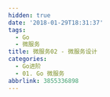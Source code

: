 ```yaml
---
hidden: true
date: '2018-01-29T18:31:37'
tags:
  - Go
  - 微服务
title: 微服务02 - 微服务设计
categories:
  - Go进阶
  - 01. Go 微服务
abbrlink: 3855336898
---
```

